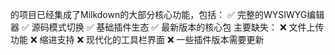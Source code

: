 的项目已经集成了Milkdown的大部分核心功能，包括：
✅ 完整的WYSIWYG编辑器
✅ 源码模式切换
✅ 基础插件生态
✅ 最新版本的核心包
主要缺失：
❌ 文件上传功能
❌ 缩进支持
❌ 现代化的工具栏界面
❌ 一些插件版本需要更新